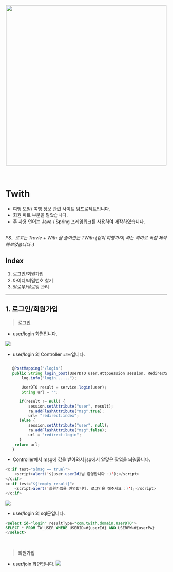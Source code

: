 <p align="center"><img src="https://img1.daumcdn.net/thumb/R1280x0/?scode=mtistory2&fname=https%3A%2F%2Fblog.kakaocdn.net%2Fdn%2FJXO6s%2FbtrgvSMeYFk%2FKYmgNkWPVOSnlmpugK6ahk%2Fimg.png" width="500"/></p>
<br>

# Twith
- 여행 모임/ 여행 정보 관련 사이트 팀프로젝트입니다.
- 회원 파트 부분을 맡았습니다.
- 주 사용 언어는 Java / Spring 프레임워크를 사용하여 제작하였습니다.
<br>
<i>PS.. 로고는 Travle + With 을 줄여만든 TWith (같이 여행가자) 라는 의미로 직접 제작해보았습니다 :) </i>

## Index

1. 로그인/회원가입
2. 아이디/비밀번호 찾기
3. 팔로우/팔로잉 관리

-----
## 1. 로그인/회원가입

> **로그인**
- user/login 화면입니다.

![](https://img1.daumcdn.net/thumb/R1280x0/?scode=mtistory2&fname=https%3A%2F%2Fblog.kakaocdn.net%2Fdn%2FbfbRix%2FbtrolUjrle5%2F7fCNycFCnxKYc0jbiUVXok%2Fimg.jpg)

- user/login 의 Controller 코드입니다.

~~~javascript
    
   @PostMapping("/login") 
   public String login_post(UserDTO user,HttpSession session, RedirectAttributes ra) { 
       log.info("login......"); 

       UserDTO result = service.login(user); 
       String url = ""; 

      if(result != null) { 
          session.setAttribute("user", result); 
          ra.addFlashAttribute("msg",true); 
          url= "redirect:index"; 
      }else { 
          session.setAttribute("user", null); 
          ra.addFlashAttribute("msg",false); 
          url = "redirect:login"; 
      } 
    return url; 
   }

~~~

- Controller에서 msg에 값을 받아와서 jsp에서 알맞은 팝업을 띄워줍니다.
~~~java
<c:if test="${msg == true}"> 
	<script>alert('${user.userId}님 환영합니다 :)');</script> 
</c:if> 
<c:if test="${!empty result}"> 
	<script>alert('회원가입을 환영합니다. 로그인을 해주세요 :)');</script> 
</c:if>
~~~

![](https://img1.daumcdn.net/thumb/R1280x0/?scode=mtistory2&fname=https%3A%2F%2Fblog.kakaocdn.net%2Fdn%2FcWMUA5%2FbtroxAwFnRj%2FXsbmYakUQgGfh587HL0dqk%2Fimg.png)

- user/login 의 sql문입니다.

~~~sql
<select id="login" resultType="com.twith.domain.UserDTO"> 
SELECT * FROM TW_USER WHERE USERID=#{userId} AND USERPW=#{userPw} 
</select>
~~~

<br>

> **회원가입**
- user/join 화면입니다.
![](https://img1.daumcdn.net/thumb/R1280x0/?scode=mtistory2&fname=https%3A%2F%2Fblog.kakaocdn.net%2Fdn%2FbtU0mx%2Fbtrosv4rUUF%2FOPFSUVlwBKrSmt2qvS18X1%2Fimg.png)

